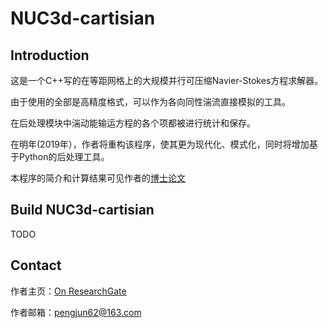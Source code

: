 # NUC3d-cartisian
## Introduction
这是一个C++写的在等距网格上的大规模并行可压缩Navier-Stokes方程求解器。

由于使用的全部是高精度格式，可以作为各向同性湍流直接模拟的工具。

在后处理模块中湍动能输运方程的各个项都被进行统计和保存。

在明年(2019年），作者将重构该程序，使其更为现代化、模式化，同时将增加基于Python的后处理工具。

本程序的简介和计算结果可见作者的[博士论文](https://www.researchgate.net/profile/Jun_Peng17)

## Build NUC3d-cartisian

TODO

## Contact
作者主页：[On ResearchGate](https://www.researchgate.net/profile/Jun_Peng17)

作者邮箱：pengjun62@163.com
